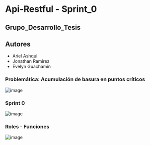 # Api-Restful - Sprint_0
## Grupo_Desarrollo_Tesis
## Autores
- Ariel Ashqui
- Jonathan Ramirez
- Evelyn Guachamin

### Problemática: Acumulación de basura en puntos críticos
![image](https://github.com/user-attachments/assets/1f5df5b2-6c31-4531-b591-dcd5dac648ac)
### Sprint 0
![image](https://github.com/user-attachments/assets/294d2742-82bc-496d-b6e5-32d6e86164d5)
### Roles - Funciones
![image](https://github.com/user-attachments/assets/7d529ca3-38c6-4cb2-890b-b93d75cfefe5)

